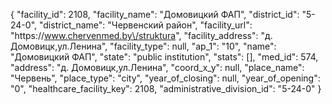 {
    "facility_id": 2108,
    "facility_name": "Домовицкий ФАП",
    "district_id": "5-24-0",
    "district_name": "Червенский район",
    "facility_url": "https:\/\/www.chervenmed.by\/struktura",
    "facility_address": "д. Домовицк,ул.Ленина",
    "facility_type": null,
    "ap_1": "10",
    "name": "Домовицкий ФАП",
    "state": "public institution",
    "stats": [],
    "med_id": 574,
    "address": "д. Домовицк,ул.Ленина",
    "coord_x_y": null,
    "place_name": "Червень",
    "place_type": "city",
    "year_of_closing": null,
    "year_of_opening": "0",
    "healthcare_facility_key": 2108,
    "administrative_division_id": "5-24-0"
}
